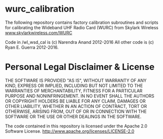 # wurc_calibration
The following repository contains factory calibration subroutines and scripts for calibrating
the Wideband UHF Radio Card (WURC) from Skylark Wireless www.skylarkwireless.com/WURC

Code in /wl_wsd_cal is (c) Narendra Anand 2012-2016
All other code is (c) Ryan E. Guerra 2012-2016.

# Personal Legal Disclaimer & License
THE SOFTWARE IS PROVIDED "AS IS", WITHOUT WARRANTY OF ANY KIND, EXPRESS OR IMPLIED,
INCLUDING BUT NOT LIMITED TO THE WARRANTIES OF MERCHANTABILITY, FITNESS FOR A PARTICULAR
PURPOSE AND NONINFRINGEMENT. IN NO EVENT SHALL THE AUTHORS OR COPYRIGHT HOLDERS BE LIABLE
FOR ANY CLAIM, DAMAGES OR OTHER LIABILITY, WHETHER IN AN ACTION OF CONTRACT, TORT OR
OTHERWISE, ARISING FROM, OUT OF OR IN CONNECTION WITH THE SOFTWARE OR THE USE OR OTHER
DEALINGS IN THE SOFTWARE.

The code contained in this repository is licensed under the Apache 2.0 Software License.
http://www.apache.org/licenses/LICENSE-2.0
